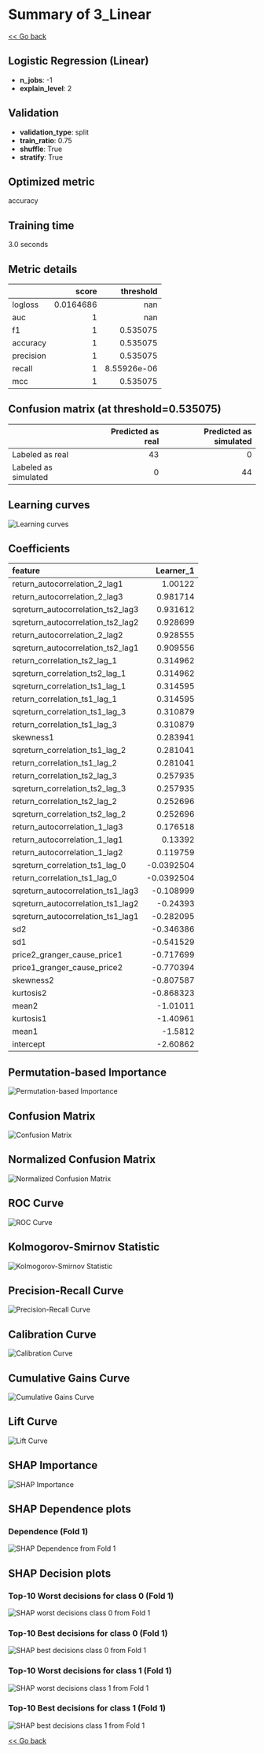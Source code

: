 # Summary of 3_Linear

[<< Go back](../README.md)


## Logistic Regression (Linear)
- **n_jobs**: -1
- **explain_level**: 2

## Validation
 - **validation_type**: split
 - **train_ratio**: 0.75
 - **shuffle**: True
 - **stratify**: True

## Optimized metric
accuracy

## Training time

3.0 seconds

## Metric details
|           |     score |     threshold |
|:----------|----------:|--------------:|
| logloss   | 0.0164686 | nan           |
| auc       | 1         | nan           |
| f1        | 1         |   0.535075    |
| accuracy  | 1         |   0.535075    |
| precision | 1         |   0.535075    |
| recall    | 1         |   8.55926e-06 |
| mcc       | 1         |   0.535075    |


## Confusion matrix (at threshold=0.535075)
|                      |   Predicted as real |   Predicted as simulated |
|:---------------------|--------------------:|-------------------------:|
| Labeled as real      |                  43 |                        0 |
| Labeled as simulated |                   0 |                       44 |

## Learning curves
![Learning curves](learning_curves.png)

## Coefficients
| feature                           |   Learner_1 |
|:----------------------------------|------------:|
| return_autocorrelation_2_lag1     |   1.00122   |
| return_autocorrelation_2_lag3     |   0.981714  |
| sqreturn_autocorrelation_ts2_lag3 |   0.931612  |
| sqreturn_autocorrelation_ts2_lag2 |   0.928699  |
| return_autocorrelation_2_lag2     |   0.928555  |
| sqreturn_autocorrelation_ts2_lag1 |   0.909556  |
| return_correlation_ts2_lag_1      |   0.314962  |
| sqreturn_correlation_ts2_lag_1    |   0.314962  |
| sqreturn_correlation_ts1_lag_1    |   0.314595  |
| return_correlation_ts1_lag_1      |   0.314595  |
| sqreturn_correlation_ts1_lag_3    |   0.310879  |
| return_correlation_ts1_lag_3      |   0.310879  |
| skewness1                         |   0.283941  |
| sqreturn_correlation_ts1_lag_2    |   0.281041  |
| return_correlation_ts1_lag_2      |   0.281041  |
| return_correlation_ts2_lag_3      |   0.257935  |
| sqreturn_correlation_ts2_lag_3    |   0.257935  |
| return_correlation_ts2_lag_2      |   0.252696  |
| sqreturn_correlation_ts2_lag_2    |   0.252696  |
| return_autocorrelation_1_lag3     |   0.176518  |
| return_autocorrelation_1_lag1     |   0.13392   |
| return_autocorrelation_1_lag2     |   0.119759  |
| sqreturn_correlation_ts1_lag_0    |  -0.0392504 |
| return_correlation_ts1_lag_0      |  -0.0392504 |
| sqreturn_autocorrelation_ts1_lag3 |  -0.108999  |
| sqreturn_autocorrelation_ts1_lag2 |  -0.24393   |
| sqreturn_autocorrelation_ts1_lag1 |  -0.282095  |
| sd2                               |  -0.346386  |
| sd1                               |  -0.541529  |
| price2_granger_cause_price1       |  -0.717699  |
| price1_granger_cause_price2       |  -0.770394  |
| skewness2                         |  -0.807587  |
| kurtosis2                         |  -0.868323  |
| mean2                             |  -1.01011   |
| kurtosis1                         |  -1.40961   |
| mean1                             |  -1.5812    |
| intercept                         |  -2.60862   |


## Permutation-based Importance
![Permutation-based Importance](permutation_importance.png)
## Confusion Matrix

![Confusion Matrix](confusion_matrix.png)


## Normalized Confusion Matrix

![Normalized Confusion Matrix](confusion_matrix_normalized.png)


## ROC Curve

![ROC Curve](roc_curve.png)


## Kolmogorov-Smirnov Statistic

![Kolmogorov-Smirnov Statistic](ks_statistic.png)


## Precision-Recall Curve

![Precision-Recall Curve](precision_recall_curve.png)


## Calibration Curve

![Calibration Curve](calibration_curve_curve.png)


## Cumulative Gains Curve

![Cumulative Gains Curve](cumulative_gains_curve.png)


## Lift Curve

![Lift Curve](lift_curve.png)



## SHAP Importance
![SHAP Importance](shap_importance.png)

## SHAP Dependence plots

### Dependence (Fold 1)
![SHAP Dependence from Fold 1](learner_fold_0_shap_dependence.png)

## SHAP Decision plots

### Top-10 Worst decisions for class 0 (Fold 1)
![SHAP worst decisions class 0 from Fold 1](learner_fold_0_shap_class_0_worst_decisions.png)
### Top-10 Best decisions for class 0 (Fold 1)
![SHAP best decisions class 0 from Fold 1](learner_fold_0_shap_class_0_best_decisions.png)
### Top-10 Worst decisions for class 1 (Fold 1)
![SHAP worst decisions class 1 from Fold 1](learner_fold_0_shap_class_1_worst_decisions.png)
### Top-10 Best decisions for class 1 (Fold 1)
![SHAP best decisions class 1 from Fold 1](learner_fold_0_shap_class_1_best_decisions.png)

[<< Go back](../README.md)
